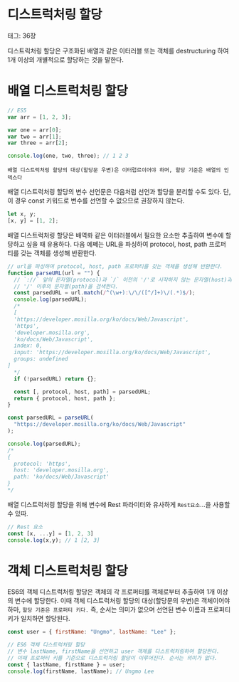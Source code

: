 # 디스트럭처링 할당

태그: 36장

디스트릭처링 할당은 구조화된 배열과 같은 이터러블 또는 객체를 destructuring 하여 1개 이상의 개별적으로 할당하는 것을 말한다.

# 배열 디스트럭처링 할당

```jsx
// ES5
var arr = [1, 2, 3];

var one = arr[0];
var two = arr[1];
var three = arr[2];

console.log(one, two, three); // 1 2 3
```

`배열 디스트럭처링 할당의 대상(할당문 우변)은 이터럽르이어야 하며, 할당 기준은 배열의 인덱스다`

배열 디스트럭처링 할당의 변수 선언문은 다음처럼 선언과 할당을 분리할 수도 있다. 단, 이 경우 const 키워드로 변수를 선언할 수 없으므로 권장하지 않는다.

```jsx
let x, y;
[x, y] = [1, 2];
```

배열 디스트럭처링 할당은 배역롸 같은 이터러블에서 필요한 요소만 추출하여 변수에 할당하고 싶을 때 유용하다. 다음 예쩨는 URL을 파싱하여 protocol, host, path 프로퍼티를 갖는 객체를 생성해 반환한다.

```jsx
// url을 파싱하여 protocol, host, path 프로퍼티를 갖는 객체를 생성해 반환한다.
function parseURL(url = "") {
  // `://` 앞의 문자열(protocol)과 `/` 이전의 '/'로 시작하지 않는 문자열(host)과
  // '/' 이후의 문자열(path)을 검색한다.
  const parsedURL = url.match(/^(\w+):\/\/([^/]+)\/(.*)$/);
  console.log(parsedURL);
  /*
  [
  'https://developer.mosilla.org/ko/docs/Web/Javascript',
  'https',
  'developer.mosilla.org',
  'ko/docs/Web/Javascript',
  index: 0,
  input: 'https://developer.mosilla.org/ko/docs/Web/Javascript',
  groups: undefined
]
  */
  if (!parsedURL) return {};

  const [, protocol, host, path] = parsedURL;
  return { protocol, host, path };
}

const parsedURL = parseURL(
  "https://developer.mosilla.org/ko/docs/Web/Javascript"
);

console.log(parsedURL);
/*
{
  protocol: 'https',
  host: 'developer.mosilla.org',
  path: 'ko/docs/Web/Javascript'
}
*/
```

배열 디스트럭처링 할당을 위해 변수에 Rest 파라미터와 유사하게 `Rest요소`...을 사용할 수 있따.

```jsx
// Rest 요소
const [x, ...y] = [1, 2, 3]
console.log(x,y); // 1 [2, 3]
```

# 객체 디스트럭처링 할당

ES6의 객체 디스트럭처링 할당은 객체의 각 프로퍼티를 객체로부터 추출하여 1개 이상의 변수에 할당한다. 이때 객체 디스트럭처링 할당의 대상(할당문의 우변)은 객체이어야 하마, `할당 기준은 프로퍼티 키다.` 즉, 순서는 의미가 없으며 선언된 변수 이름과 프로퍼티 키가 일치하면 할당된다.

```jsx
const user = { firstName: "Ungmo", lastName: "Lee" };

// ES6 객체 디스트럭처링 할당
// 변수 lastName, firstName을 선언하고 user 객체를 디스트럭처링하여 할당한다.
// 이때 프로퍼티 키를 기준으로 디스트럭처링 할당이 이루어진다. 순서는 의미가 없다.
const { lastName, firstName } = user;
console.log(firstName, lastName); // Ungmo Lee

```